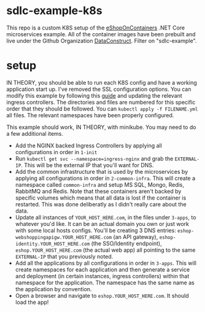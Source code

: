# sdlc-example-k8s
This repo is a custom K8S setup of the [eShopOnContainers](https://github.com/dotnet-architecture/eShopOnContainers) .NET Core microservices example. All of the container images have been prebuilt and live under the Github Organization [DataConstruct](https://github.com/DataConstruct). Filter on "sdlc-example".

# setup
IN THEORY, you should be able to run each K8S config and have a working application start up. I've removed the SSL configuration options. You can modify this example by following this [guide](https://www.digitalocean.com/community/tutorials/how-to-set-up-an-nginx-ingress-with-cert-manager-on-digitalocean-kubernetes) and updating the relevant ingress controllers. The directories and files are numbered for this specific order that they should be followed. You can `kubectl apply -f FILENAME.yml` all files. The relevant namespaces have been properly configured.

This example should work, IN THEORY, with minikube. You may need to do a few additional items.

- Add the NGINX backed Ingress Controllers by applying all configurations in order in `1-init`
- Run `kubectl get svc --namespace=ingress-nginx` and grab the `EXTERNAL-IP`. This will be the external IP that you'll want for DNS.
- Add the common infrastructure that is used by the microservices by applying all configurations in order in `2-common-infra`. This will create a namespace called `common-infra` and setup MS SQL, Mongo, Redis, RabbitMQ and Redis. Note that these containers aren't backed by specific volumes which means that all data is lost if the container is restarted. This was done deliberatly as I didn't really care about the data.
- Update all instances of `YOUR_HOST_HERE.com`, in the files under `3-apps`, to whatever you'd like. It can be an actual domain you own or just work with some local hosts configs. You'll be creating 3 DNS entries:  `eshop-webshoppingapigw.YOUR_HOST_HERE.com` (an API gateway), `eshop-identity.YOUR_HOST_HERE.com` (the SSO/Identity endpoint), `eshop.YOUR_HOST_HERE.com` (the actual web app) all pointing to the same `EXTERNAL-IP` that you previously noted.
- Add all the applications by all configurations in order in `3-apps`. This will create namespaces for each application and then generate a service and deployment (in certain instances, ingress controllers) within that namespace for the application. The namespace has the same name as the application by convention.
- Open a browser and navigate to `eshop.YOUR_HOST_HERE.com`. It should load the app!